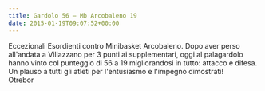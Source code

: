 ```yaml
---
title: Gardolo 56 – Mb Arcobaleno 19
date: 2015-01-19T09:07:52+00:00
---
```

Eccezionali Esordienti contro Minibasket Arcobaleno. Dopo aver perso all'andata a Villazzano per 3 punti ai supplementari, oggi al palagardolo hanno vinto col punteggio di 56 a 19 migliorandosi in tutto: attacco e difesa. Un plauso a tutti gli atleti per l'entusiasmo e l'impegno dimostrati!  
Otrebor